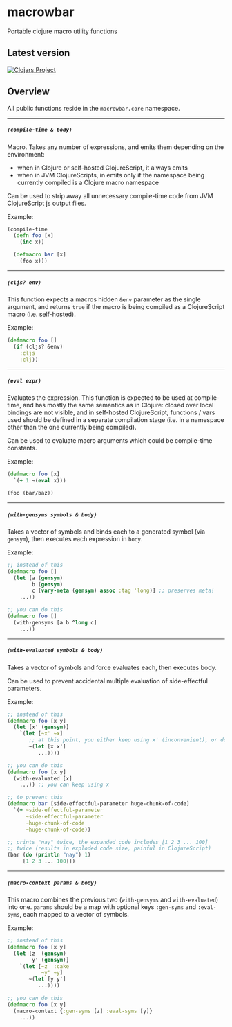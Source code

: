 # macrowbar
Portable clojure macro utility functions

## Latest version

[![Clojars Project](https://img.shields.io/clojars/v/moxaj/macrowbar.svg)](https://clojars.org/moxaj/mikron)

## Overview

All public functions reside in the `macrowbar.core` namespace.

---

##### `(compile-time & body)`

Macro. Takes any number of expressions, and emits them depending on the environment:

 - when in Clojure or self-hosted ClojureScript, it always emits
 - when in JVM ClojureScripts, in emits only if the namespace being currently compiled is a Clojure macro namespace

Can be used to strip away all unnecessary compile-time code from JVM ClojureScript js output files.

Example:

```clojure
(compile-time
  (defn foo [x]
    (inc x))

  (defmacro bar [x]
    (foo x)))
```

---

##### `(cljs? env)`

This function expects a macros hidden `&env` parameter as the single argument, and returns `true` if the macro is being compiled as a ClojureScript macro (i.e. self-hosted).

Example:

```clojure
(defmacro foo []
  (if (cljs? &env)
    :cljs
    :clj))
```

---

##### `(eval expr)`

Evaluates the expression. This function is expected to be used at compile-time, and has mostly the same semantics as in Clojure: closed over local bindings are not visible, and in self-hosted ClojureScript, functions / vars used should be defined in a separate compilation stage (i.e. in a namespace other than the one currently being compiled).

Can be used to evaluate macro arguments which could be compile-time constants.

Example:

```clojure
(defmacro foo [x]
  `(+ 1 ~(eval x)))

(foo (bar/baz))
```

---

##### `(with-gensyms symbols & body)`

Takes a vector of symbols and binds each to a generated symbol (via `gensym`), then executes each expression in `body`.

Example:

```clojure
;; instead of this
(defmacro foo []
  (let [a (gensym)
        b (gensym)
        c (vary-meta (gensym) assoc :tag 'long)] ;; preserves meta!
    ...))

;; you can do this
(defmacro foo []
  (with-gensyms [a b ^long c]
    ...))
```

---

##### `(with-evaluated symbols & body)`

Takes a vector of symbols and force evaluates each, then executes body.

Can be used to prevent accidental multiple evaluation of side-effectful parameters.

Example:

```clojure
;; instead of this
(defmacro foo [x y]
  (let [x' (gensym)]
    `(let [~x' ~x]
       ;; at this point, you either keep using x' (inconvenient), or do the following
       ~(let [x x']
          ...))))

;; you can do this
(defmacro foo [x y]
  (with-evaluated [x]
    ...)) ;; you can keep using x

;; to prevent this
(defmacro bar [side-effectful-parameter huge-chunk-of-code]
  `(+ ~side-effectful-parameter
      ~side-effectful-parameter
      ~huge-chunk-of-code
      ~huge-chunk-of-code))

;; prints "nay" twice, the expanded code includes [1 2 3 ... 100]
;; twice (results in exploded code size, painful in ClojureScript)
(bar (do (println "nay") 1)
     [1 2 3 ... 100]])
```

---

##### `(macro-context params & body)`

This macro combines the previous two (`with-gensyms` and `with-evaluated`) into one. `params` should be a map with optional keys `:gen-syms` and `:eval-syms`, each mapped to a vector of symbols.

Example:

```clojure
;; instead of this
(defmacro foo [x y]
  (let [z  (gensym)
        y' (gensym)]
    `(let [~z  :cake
           ~y' ~y]
       ~(let [y y']
          ...))))

;; you can do this
(defmacro foo [x y]
  (macro-context {:gen-syms [z] :eval-syms [y]}
    ...))
```
